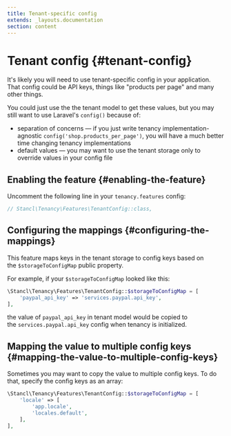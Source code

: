 ```yaml
---
title: Tenant-specific config
extends: _layouts.documentation
section: content
---
```


# Tenant config {#tenant-config}

It's likely you will need to use tenant-specific config in your application. That config could be API keys, things like "products per page" and many other things.

You could just use the the tenant model to get these values, but you may still want to use Laravel's `config()` because of:

- separation of concerns — if you just write tenancy implementation-agnostic `config('shop.products_per_page')`, you will have a much better time changing tenancy implementations
- default values — you may want to use the tenant storage only to override values in your config file

## **Enabling the feature** {#enabling-the-feature}

Uncomment the following line in your `tenancy.features` config:

```php
// Stancl\Tenancy\Features\TenantConfig::class,
```

## **Configuring the mappings** {#configuring-the-mappings}

This feature maps keys in the tenant storage to config keys based on the `$storageToConfigMap` public property.

For example, if your `$storageToConfigMap` looked like this:

```php
\Stancl\Tenancy\Features\TenantConfig::$storageToConfigMap = [
    'paypal_api_key' => 'services.paypal.api_key',
],
```

the value of `paypal_api_key` in tenant model would be copied to the `services.paypal.api_key` config when tenancy is initialized.

## Mapping the value to multiple config keys {#mapping-the-value-to-multiple-config-keys}

Sometimes you may want to copy the value to multiple config keys. To do that, specify the config keys as an array:

```php
\Stancl\Tenancy\Features\TenantConfig::$storageToConfigMap = [
    'locale' => [
        'app.locale',
        'locales.default',
    ],
],
```